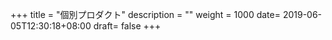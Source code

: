 +++
title = "個別プロダクト"
description = ""
weight = 1000
date= 2019-06-05T12:30:18+08:00
draft= false
+++
